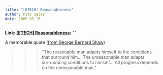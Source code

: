 ```yaml
---
title: "[ETECH] Reasonableness"
author: Pito Salas
date: 2005-03-15
---
```


**Link: [[ETECH] Reasonableness](None):** ""

A memorable quote ([from George Bernard
Shaw](<http://www.elise.com/quotes/quotes/shawquotes.htm>))

>>

>>> "The reasonable man adapts himself to the conditions that surround him…
The unreasonable man adapts surrounding conditions to himself… All progress
depends on the unreasonable man."


